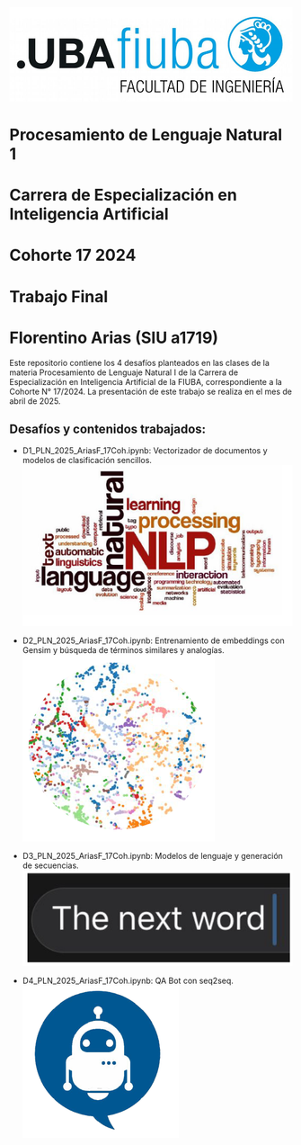 ![Logo FIUBA](images/logoFIUBA.jpg)
# Procesamiento de Lenguaje Natural 1
# Carrera de Especialización en Inteligencia Artificial
# Cohorte 17 2024
# Trabajo Final
# Florentino Arias (SIU a1719)
Este repositorio contiene los 4 desafíos planteados en las clases de la materia Procesamiento de Lenguaje Natural I de la Carrera de Especialización en Inteligencia Artificial de la FIUBA, correspondiente a la Cohorte N° 17/2024.
La presentación de este trabajo se realiza en el mes de abril de 2025.

## Desafíos y contenidos trabajados:

* D1_PLN_2025_AriasF_17Coh.ipynb: Vectorizador de documentos y modelos de clasificación sencillos.
![D1](images/d1.png)

* D2_PLN_2025_AriasF_17Coh.ipynb: Entrenamiento de embeddings con Gensim y búsqueda de términos similares y analogías.
![D2](images/d2.png)

* D3_PLN_2025_AriasF_17Coh.ipynb: Modelos de lenguaje y generación de secuencias.
![D3](images/d3.png)

* D4_PLN_2025_AriasF_17Coh.ipynb: QA Bot con seq2seq.
![D4](images/d4.png)
